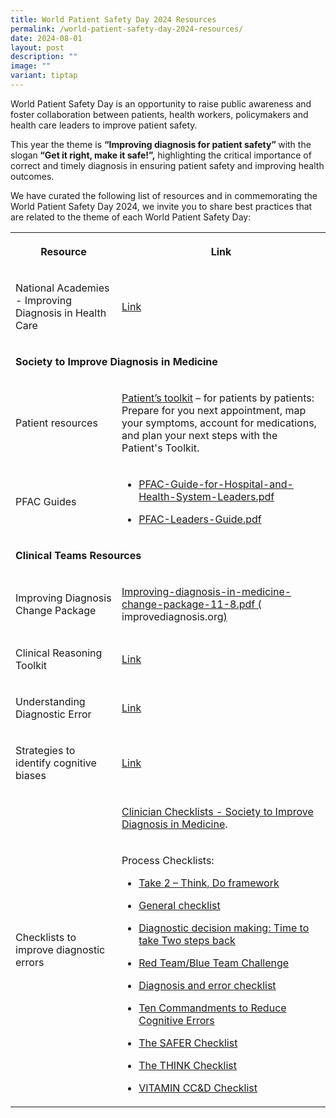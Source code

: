 ```yaml
---
title: World Patient Safety Day 2024 Resources
permalink: /world-patient-safety-day-2024-resources/
date: 2024-08-01
layout: post
description: ""
image: ""
variant: tiptap
---
```

<p>World Patient Safety Day is an opportunity to raise public awareness and
foster collaboration between patients, health workers, policymakers and
health care leaders to improve patient safety. &nbsp;&nbsp;</p>
<p>This year the theme is <strong>“Improving diagnosis for patient safety” </strong>with
the slogan<strong> “Get it right, make it safe!”,</strong> highlighting
the critical importance of correct and timely diagnosis in ensuring patient
safety and improving health outcomes.</p>
<p>We have curated the following list of resources and in commemorating the
World Patient Safety Day 2024, we invite you to share best practices that
are related to the theme of each World Patient Safety Day:</p>
<table style="minWidth: 50px">
<colgroup>
<col>
<col>
</colgroup>
<tbody>
<tr>
<th rowspan="1" colspan="1">
<p>Resource</p>
</th>
<th rowspan="1" colspan="1">
<p>Link</p>
</th>
</tr>
<tr>
<td rowspan="1" colspan="1">
<p>National Academies - Improving Diagnosis in Health Care</p>
</td>
<td rowspan="1" colspan="1">
<p><a href="https://nap.nationalacademies.org/catalog/21794/improving-diagnosis-in-health-care" rel="noopener noreferrer nofollow" target="_blank">Link</a>
</p>
</td>
</tr>
<tr>
<td rowspan="1" colspan="2">
<p><strong>Society to Improve Diagnosis in Medicine</strong>
</p>
</td>
</tr>
<tr>
<td rowspan="1" colspan="1">
<p>Patient resources</p>
<p></p>
</td>
<td rowspan="1" colspan="1">
<p><a href="https://www.improvediagnosis.org/wp-content/uploads/2018/10/Patient_Toolkit_-_Fillable.pdf" rel="noopener noreferrer nofollow" target="_blank">Patient’s toolkit</a> –
for patients by patients: Prepare for you next appointment, map your symptoms,
account for medications, and plan your next steps with the Patient's Toolkit.</p>
</td>
</tr>
<tr>
<td rowspan="1" colspan="1">
<p>PFAC Guides</p>
</td>
<td rowspan="1" colspan="1">
<ul data-tight="true" class="tight">
<li>
<p><a href="https://www.improvediagnosis.org/wp-content/uploads/2020/08/PFAC-Guide-for-Hospital-and-Health-System-Leaders.pdf" rel="noopener noreferrer nofollow" target="_blank">PFAC-Guide-for-Hospital-and-Health-System-Leaders.pdf</a>
</p>
</li>
<li>
<p><a href="https://www.improvediagnosis.org/wp-content/uploads/2020/08/PFAC-Leaders-Guide.pdf" rel="noopener noreferrer nofollow" target="_blank">PFAC-Leaders-Guide.pdf</a>
</p>
</li>
</ul>
</td>
</tr>
<tr>
<td rowspan="1" colspan="2">
<p><strong>Clinical Teams Resources</strong>
</p>
</td>
</tr>
<tr>
<td rowspan="1" colspan="1">
<p>Improving Diagnosis Change Package</p>
</td>
<td rowspan="1" colspan="1">
<p><a href="https://www.improvediagnosis.org/wp-content/uploads/2018/11/improving-diagnosis-in-medicine-change-package-11-8.pdf" rel="noopener noreferrer nofollow" target="_blank">Improving-diagnosis-in-medicine-change-package-11-8.pdf (</a>
<a rel="noopener noreferrer nofollow" target="_blank">improvediagnosis.org</a><a href="https://www.improvediagnosis.org/wp-content/uploads/2018/11/improving-diagnosis-in-medicine-change-package-11-8.pdf" rel="noopener noreferrer nofollow" target="_blank">)</a>
</p>
</td>
</tr>
<tr>
<td rowspan="1" colspan="1">
<p>Clinical Reasoning Toolkit</p>
</td>
<td rowspan="1" colspan="1">
<p><a href="https://www.improvediagnosis.org/clinicalreasoning/" rel="noopener noreferrer nofollow" target="_blank">Link</a>
</p>
</td>
</tr>
<tr>
<td rowspan="1" colspan="1">
<p>Understanding Diagnostic Error</p>
</td>
<td rowspan="1" colspan="1">
<p><a href="https://www.medscape.org/viewarticle/918129?src=acdmpart_sidm_918129" rel="noopener noreferrer nofollow" target="_blank">Link</a>
</p>
</td>
</tr>
<tr>
<td rowspan="1" colspan="1">
<p>Strategies to identify cognitive biases</p>
</td>
<td rowspan="1" colspan="1">
<p><a href="https://www.shmlearningportal.org/content/diagnostic-excellence-society-hospital-medicine-learning-cases-improve-performance" rel="noopener noreferrer nofollow" target="_blank">Link</a>
</p>
</td>
</tr>
<tr>
<td rowspan="2" colspan="1">
<p>Checklists to improve diagnostic errors</p>
</td>
<td rowspan="1" colspan="1">
<p><a href="https://www.improvediagnosis.org/clinician-checklists/" rel="noopener noreferrer nofollow" target="_blank">Clinician Checklists - Society to Improve Diagnosis in Medicine</a>.</p>
</td>
</tr>
<tr>
<td rowspan="1" colspan="1">
<p>Process Checklists:</p>
<ul data-tight="true" class="tight">
<li>
<p><a href="https://www.improvediagnosis.org/wp-content/uploads/2018/10/take_2_checklist.pdf" rel="noopener noreferrer nofollow" target="_blank">Take 2 – Think, Do framework</a>
</p>
</li>
<li>
<p><a href="https://www.improvediagnosis.org/wp-content/uploads/2018/10/general_checklist_graber.pdf" rel="noopener noreferrer nofollow" target="_blank">General checklist</a>
</p>
</li>
<li>
<p><a href="https://www.improvediagnosis.org/wp-content/uploads/2018/10/follansbee_checklist.pdf" rel="noopener noreferrer nofollow" target="_blank">Diagnostic decision making: Time to take Two steps back</a>
</p>
</li>
<li>
<p><a href="https://www.improvediagnosis.org/wp-content/uploads/2018/10/redteam_bluteam.pdf" rel="noopener noreferrer nofollow" target="_blank">Red Team/Blue Team Challenge</a>
</p>
</li>
<li>
<p><a href="https://www.improvediagnosis.org/wp-content/uploads/2018/10/krohe_checklist.pdf" rel="noopener noreferrer nofollow" target="_blank">Diagnosis and error checklist</a>
</p>
</li>
<li>
<p><a href="https://www.improvediagnosis.org/wp-content/uploads/2018/10/ten_commandments_checklist.pdf" rel="noopener noreferrer nofollow" target="_blank">Ten Commandments to Reduce Cognitive Errors</a>
</p>
</li>
<li>
<p><a href="https://www.improvediagnosis.org/wp-content/uploads/2018/10/safer_checklist.pdf" rel="noopener noreferrer nofollow" target="_blank">The SAFER Checklist</a>
</p>
</li>
<li>
<p><a href="https://www.improvediagnosis.org/wp-content/uploads/2018/10/think_checklist.pdf" rel="noopener noreferrer nofollow" target="_blank">The THINK Checklist</a>
</p>
</li>
<li>
<p><a href="https://www.improvediagnosis.org/wp-content/uploads/2018/10/vitamin_checklist.pdf" rel="noopener noreferrer nofollow" target="_blank">VITAMIN CC&amp;D Checklist</a>
</p>
</li>
</ul>
</td>
</tr>
</tbody>
</table>
<p></p>